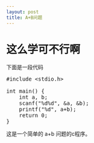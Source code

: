 ```yaml
---
layout: post
title: A+B问题
---
```


# 这么学可不行啊
下面是一段代码

<pre class="prettyprint linenums lang-cpp">
#include &lt;stdio.h&gt;

int main() {
	int a, b;
	scanf("%d%d", &a, &b);
	printf("%d", a+b);
	return 0;
}
</pre>

这是一个简单的 a+b 问题的c程序。
